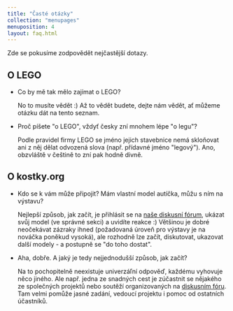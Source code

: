```yaml
---
title: "Časté otázky"
collection: "menupages"
menuposition: 4
layout: faq.html
---
```


Zde se pokusíme zodpovědět nejčastější dotazy.

## O LEGO

* Co by mě tak mělo zajímat o LEGO?

  No to musíte vědět :) Až to vědět budete, dejte nám vědět, ať můžeme otázku dát na tento seznam.

* Proč píšete "o LEGO", vždyť česky zní mnohem lépe "o legu"?

  Podle pravidel firmy LEGO se jméno jejich stavebnice nemá skloňovat ani z něj dělat odvozená slova (např. přídavné jméno "legový"). Ano, obzvláště v češtině to zní pak hodně divně.

## O kostky.org

* Kdo se k vám může připojit? Mám vlastní model autíčka, můžu s ním na výstavu?

  Nejlepší způsob, jak začít, je přihlásit se na [naše diskusní fórum](/forum), ukázat svůj model (ve správné sekci) a uvidíte reakce :) Většinou je dobré neočekávat zázraky ihned (požadovaná úroveň pro výstavy je na nováčka poněkud vysoká), ale rozhodně lze začít, diskutovat, ukazovat další modely - a postupně se "do toho dostat".

* Aha, dobře. A jaký je tedy nejjednodušší způsob, jak začít?

  Na to pochopitelně neexistuje univerzáľní odpověď, každému vyhovuje něco jiného. Ale např. jedna ze snadných cest je zúčastnit se nějakého ze společných projektů nebo soutěží organizovaných na [diskusním fóru](/forum). Tam velmi pomůže jasné zadání, vedoucí projektu i pomoc od ostatních účastníků.


